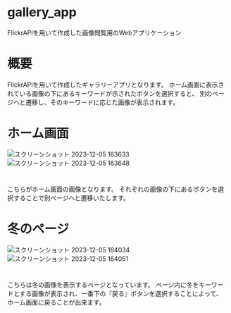 # gallery_app
FlickrAPIを用いて作成した画像閲覧用のWebアプリケーション

# 概要
FlickrAPIを用いて作成したギャラリーアプリとなります。
ホーム画面に表示されている画像の下にあるキーワードが示されたボタンを選択すると、
別のページへと遷移し、そのキーワードに応じた画像が表示されます。

# ホーム画面
![スクリーンショット 2023-12-05 163633](https://github.com/YukiziSuzuki/gallery_app/assets/61078145/a8fb7f25-0ad1-41d9-a17a-66df6b1bf937)
![スクリーンショット 2023-12-05 163648](https://github.com/YukiziSuzuki/gallery_app/assets/61078145/c1faecc8-99e7-4459-9c6b-cabca002b2a8)
# 
こちらがホーム画面の画像となります。
それぞれの画像の下にあるボタンを選択することで別ページへと遷移いたします。


# 冬のページ
![スクリーンショット 2023-12-05 164034](https://github.com/YukiziSuzuki/gallery_app/assets/61078145/275c7773-f77e-4536-9448-077caed6bf76)
![スクリーンショット 2023-12-05 164051](https://github.com/YukiziSuzuki/gallery_app/assets/61078145/f7bfa09d-5757-4892-b93d-ffdb8afb331f)

# 
こちらは冬の画像を表示するページとなっています。
ページ内に冬をキーワードとする画像が表示され、一番下の『戻る』ボタンを選択することによって、
ホーム画面に戻ることが出来ます。
